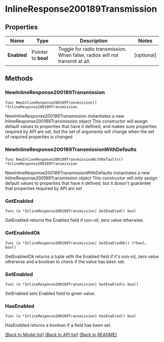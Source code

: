 # InlineResponse200189Transmission

## Properties

Name | Type | Description | Notes
------------ | ------------- | ------------- | -------------
**Enabled** | Pointer to **bool** | Toggle for radio transmission. When false, radios will not transmit at all. | [optional] 

## Methods

### NewInlineResponse200189Transmission

`func NewInlineResponse200189Transmission() *InlineResponse200189Transmission`

NewInlineResponse200189Transmission instantiates a new InlineResponse200189Transmission object
This constructor will assign default values to properties that have it defined,
and makes sure properties required by API are set, but the set of arguments
will change when the set of required properties is changed

### NewInlineResponse200189TransmissionWithDefaults

`func NewInlineResponse200189TransmissionWithDefaults() *InlineResponse200189Transmission`

NewInlineResponse200189TransmissionWithDefaults instantiates a new InlineResponse200189Transmission object
This constructor will only assign default values to properties that have it defined,
but it doesn't guarantee that properties required by API are set

### GetEnabled

`func (o *InlineResponse200189Transmission) GetEnabled() bool`

GetEnabled returns the Enabled field if non-nil, zero value otherwise.

### GetEnabledOk

`func (o *InlineResponse200189Transmission) GetEnabledOk() (*bool, bool)`

GetEnabledOk returns a tuple with the Enabled field if it's non-nil, zero value otherwise
and a boolean to check if the value has been set.

### SetEnabled

`func (o *InlineResponse200189Transmission) SetEnabled(v bool)`

SetEnabled sets Enabled field to given value.

### HasEnabled

`func (o *InlineResponse200189Transmission) HasEnabled() bool`

HasEnabled returns a boolean if a field has been set.


[[Back to Model list]](../README.md#documentation-for-models) [[Back to API list]](../README.md#documentation-for-api-endpoints) [[Back to README]](../README.md)


